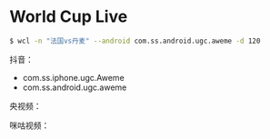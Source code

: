 # World Cup Live

```bash
$ wcl -n "法国vs丹麦" --android com.ss.android.ugc.aweme -d 120
```


抖音：

- com.ss.iphone.ugc.Aweme
- com.ss.android.ugc.aweme

央视频：

咪咕视频：
